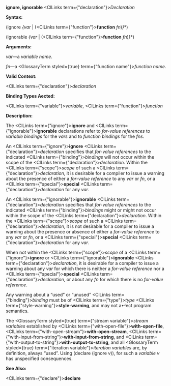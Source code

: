 **ignore, ignorable** <ClLinks  term={"declaration"}><i>Declaration</i></ClLinks> 



**Syntax:** 



(ignore *\{var* | (<ClLinks  term={"function"}><b>function</b></ClLinks> *fn*)*\}*\*) 



(ignorable *\{var* | (<ClLinks  term={"function"}><b>function</b></ClLinks> *fn*)*\}*\*) 



**Arguments:** 



*var*—a *variable name*. 



*fn*—a <GlossaryTerm styled={true} term={"function name"}><i>function name</i></GlossaryTerm>. 



**Valid Context:** 



<ClLinks  term={"declaration"}><i>declaration</i></ClLinks> 



**Binding Types Aected:** 



<ClLinks  term={"variable"}><i>variable</i></ClLinks>, <ClLinks  term={"function"}><i>function</i></ClLinks> 



**Description:** 



The <ClLinks  term={"ignore"}><b>ignore</b></ClLinks> and <ClLinks  term={"ignorable"}><b>ignorable</b></ClLinks> declarations refer to *for-value references* to *variable bindings* for the *vars* and to *function bindings* for the *fns*. 



An <ClLinks  term={"ignore"}><b>ignore</b></ClLinks> <ClLinks  term={"declaration"}><i>declaration</i></ClLinks> specifies that *for-value references* to the indicated <ClLinks  term={"binding"}><i>bindings</i></ClLinks> will not occur within the scope of the <ClLinks  term={"declaration"}><i>declaration</i></ClLinks>. Within the <ClLinks  term={"scope"}><i>scope</i></ClLinks> of such a <ClLinks  term={"declaration"}><i>declaration</i></ClLinks>, it is desirable for a compiler to issue a warning about the presence of either a *for-value reference* to any *var* or *fn*, or a <ClLinks  term={"special"}><b>special</b></ClLinks> <ClLinks  term={"declaration"}><i>declaration</i></ClLinks> for any *var*. 







 



 



An <ClLinks  term={"ignorable"}><b>ignorable</b></ClLinks> <ClLinks  term={"declaration"}><i>declaration</i></ClLinks> specifies that *for-value references* to the indicated <ClLinks  term={"binding"}><i>bindings</i></ClLinks> might or might not occur within the scope of the <ClLinks  term={"declaration"}><i>declaration</i></ClLinks>. Within the <ClLinks  term={"scope"}><i>scope</i></ClLinks> of such a <ClLinks  term={"declaration"}><i>declaration</i></ClLinks>, it is not desirable for a compiler to issue a warning about the presence or absence of either a *for-value reference* to any *var* or *fn*, or a <ClLinks  term={"special"}><b>special</b></ClLinks> <ClLinks  term={"declaration"}><i>declaration</i></ClLinks> for any *var*. 



When not within the <ClLinks  term={"scope"}><i>scope</i></ClLinks> of a <ClLinks  term={"ignore"}><b>ignore</b></ClLinks> or <ClLinks  term={"ignorable"}><b>ignorable</b></ClLinks> <ClLinks  term={"declaration"}><i>declaration</i></ClLinks>, it is desirable for a compiler to issue a warning about any *var* for which there is neither a *for-value reference* nor a <ClLinks  term={"special"}><b>special</b></ClLinks> <ClLinks  term={"declaration"}><i>declaration</i></ClLinks>, or about any *fn* for which there is no *for-value reference*. 



Any warning about a “used” or “unused” <ClLinks  term={"binding"}><i>binding</i></ClLinks> must be of <ClLinks  term={"type"}><i>type</i></ClLinks> <ClLinks  term={"style-warning"}><b>style-warning</b></ClLinks>, and may not a↵ect program semantics. 



The <GlossaryTerm styled={true} term={"stream variable"}><i>stream variables</i></GlossaryTerm> established by <ClLinks  term={"with-open-file"}><b>with-open-file</b></ClLinks>, <ClLinks  term={"with-open-stream"}><b>with-open-stream</b></ClLinks>, <ClLinks  term={"with-input-from-string"}><b>with-input-from-string</b></ClLinks>, and <ClLinks  term={"with-output-to-string"}><b>with-output-to-string</b></ClLinks>, and all <GlossaryTerm styled={true} term={"iteration variable"}><i>iteration variables</i></GlossaryTerm> are, by definition, always “used”. Using (declare (ignore *v*)), for such a *variable v* has unspecified consequences. 



**See Also:** 



<ClLinks  term={"declare"}><b>declare</b></ClLinks> 



